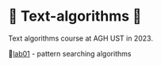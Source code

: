 # 🔶 Text-algorithms 🔶
Text algorithms course at AGH UST in 2023.
<p> 🔸<a href="https://github.com/YoC00lig/Text-algorithms/tree/main/lab01">lab01</a> - pattern searching algorithms </p>
